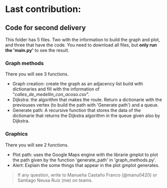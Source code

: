 # Last contribution:

## Code for second delivery

This folder has 5 files. Two with the information to build the graph and plot, and three that have the code.
You need to download all files, but **only run the 'main.py'** to see the result.

### Graph methods
There you will see 3 functions.
  - Graph creation: create the graph as an adjacency list build with dictionaries and fill with the information of "*calles_de_medellin_con_acoso.csv*".
  - Dijkstra: the algorithm that makes the route. Return a dictionarie with the previouses vertex (to build the path with 'Generate path') and a queue.
  - Generate path: A recursive function that stores the data of the dictionarie that returns the Dijkstra algorithm in the queue given also by Dijkstra.
  
### Graphics
There you will see 2 functions.
  - Plot path: uses the Google Maps engine with the librarie gmplot to plot the path given by the function 'generate_path' in 'graph_methods.py'.
  - Alert: Explain the some things that appear in the plot gmplot generates.


> If any question, write to Manueña Castaño Franco (@manu0420) or Santiago Neusa Ruiz (me) on teams.
